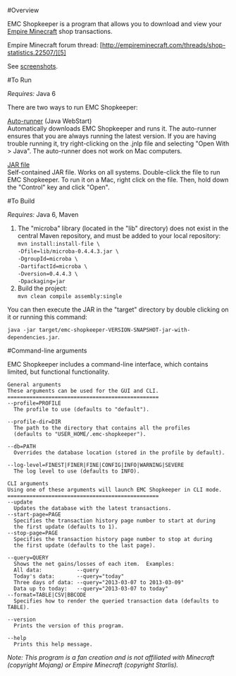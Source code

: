 #Overview

EMC Shopkeeper is a program that allows you to download and view your [Empire Minecraft][1] shop transactions.

Empire Minecraft forum thread: [http://empireminecraft.com/threads/shop-statistics.22507/][5]

See [screenshots][4].

#To Run

*Requires:* Java 6

There are two ways to run EMC Shopkeeper:

[Auto-runner][2] (Java WebStart)  
Automatically downloads EMC Shopkeeper and runs it.  The auto-runner ensures that you are always running the latest version.  If you are having trouble running it, try right-clicking on the .jnlp file and selecting "Open With > Java".  The auto-runner does not work on Mac computers.

[JAR file][3]  
Self-contained JAR file.  Works on all systems.  Double-click the file to run EMC Shopkeeper.  To run it on a Mac, right click on the file.  Then, hold down the "Control" key and click "Open". 

#To Build

*Requires:* Java 6, Maven

1. The "microba" library (located in the "lib" directory) does not exist in the central Maven repository, and must be added to your local repository:  
`mvn install:install-file \`  
`-Dfile=lib/microba-0.4.4.3.jar \`  
`-DgroupId=microba \`  
`-DartifactId=microba \`  
`-Dversion=0.4.4.3 \`  
`-Dpackaging=jar`
1. Build the project:  
`mvn clean compile assembly:single`

You can then execute the JAR in the "target" directory by double clicking on it or running this command:

`java -jar target/emc-shopkeeper-VERSION-SNAPSHOT-jar-with-dependencies.jar`.

#Command-line arguments

EMC Shopkeeper includes a command-line interface, which contains limited, but functional functionality.

    General arguments
    These arguments can be used for the GUI and CLI.
    ================================================
    --profile=PROFILE
      The profile to use (defaults to "default").

    --profile-dir=DIR
      The path to the directory that contains all the profiles
      (defaults to "USER_HOME/.emc-shopkeeper").

    --db=PATH
      Overrides the database location (stored in the profile by default).

    --log-level=FINEST|FINER|FINE|CONFIG|INFO|WARNING|SEVERE
      The log level to use (defaults to INFO).

    CLI arguments
    Using one of these arguments will launch EMC Shopkeeper in CLI mode.
    ================================================
    --update
      Updates the database with the latest transactions.
    --start-page=PAGE
      Specifies the transaction history page number to start at during
      the first update (defaults to 1).
    --stop-page=PAGE
      Specifies the transaction history page number to stop at during
      the first update (defaults to the last page).

    --query=QUERY
      Shows the net gains/losses of each item.  Examples:
      All data:           --query
      Today's data:       --query="today"
      Three days of data: --query="2013-03-07 to 2013-03-09"
      Data up to today:   --query="2013-03-07 to today"
    --format=TABLE|CSV|BBCODE
      Specifies how to render the queried transaction data (defaults to TABLE).

    --version
      Prints the version of this program.

    --help
      Prints this help message.

*Note: This program is a fan creation and is not affiliated with Minecraft (copyright Mojang) or Empire Minecraft (copyright Starlis).*

[1]: http://empireminecraft.com
[2]: https://github.com/mangstadt/emc-shopkeeper/raw/master/dist/emc-shopkeeper.jnlp
[3]: https://github.com/mangstadt/emc-shopkeeper/raw/master/dist/emc-shopkeeper-full.jar
[4]: https://github.com/mangstadt/emc-shopkeeper/tree/master/screenshots
[5]: http://empireminecraft.com/threads/shop-statistics.22507/